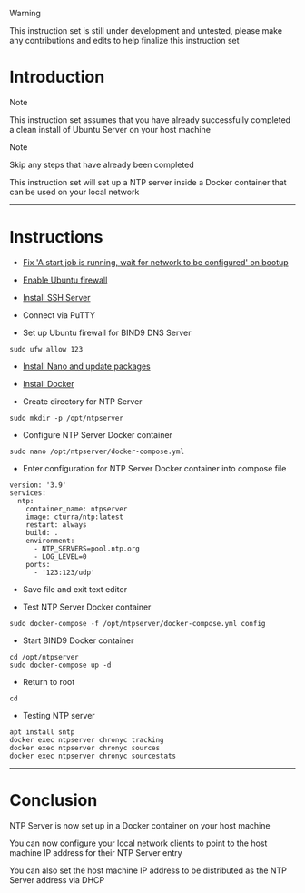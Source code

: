 > [!WARNING]
> This instruction set is still under development and untested, please make any contributions and edits to help finalize this instruction set
# Introduction
> [!NOTE]
> This instruction set assumes that you have already successfully completed a clean install of Ubuntu Server on your host machine

> [!NOTE]
> Skip any steps that have already been completed

This instruction set will set up a NTP server inside a Docker container that can be used on your local network

-----
# Instructions
* [Fix 'A start job is running, wait for network to be configured' on bootup](fix_network-bootup.md)

* [Enable Ubuntu firewall](enable_firewall.md)

* [Install SSH Server](install_ssh-server.md)

* Connect via PuTTY

* Set up Ubuntu firewall for BIND9 DNS Server
```
sudo ufw allow 123
```
* [Install Nano and update packages](install_nano.md)

* [Install Docker](install_docker.md)

* Create directory for NTP Server
```
sudo mkdir -p /opt/ntpserver
```
* Configure NTP Server Docker container
```
sudo nano /opt/ntpserver/docker-compose.yml
```
* Enter configuration for NTP Server Docker container into compose file
```
version: '3.9'
services:
  ntp:
    container_name: ntpserver
    image: cturra/ntp:latest
    restart: always
    build: .
    environment:
      - NTP_SERVERS=pool.ntp.org
      - LOG_LEVEL=0
    ports:
      - '123:123/udp'
```
* Save file and exit text editor

* Test NTP Server Docker container
```
sudo docker-compose -f /opt/ntpserver/docker-compose.yml config
```
* Start BIND9 Docker container
```
cd /opt/ntpserver
sudo docker-compose up -d
```
* Return to root
```
cd
```
* Testing NTP server
```
apt install sntp
docker exec ntpserver chronyc tracking
docker exec ntpserver chronyc sources
docker exec ntpserver chronyc sourcestats
```
-----
# Conclusion
NTP Server is now set up in a Docker container on your host machine

You can now configure your local network clients to point to the host machine IP address for their NTP Server entry

You can also set the host machine IP address to be distributed as the NTP Server address via DHCP
